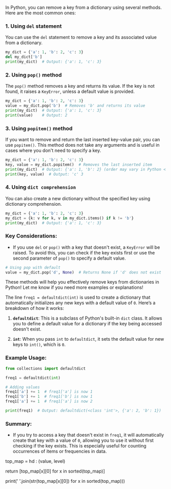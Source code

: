 
In Python, you can remove a key from a dictionary using several methods. Here are the most common ones:

### 1. Using `del` statement
You can use the `del` statement to remove a key and its associated value from a dictionary.

```python
my_dict = {'a': 1, 'b': 2, 'c': 3}
del my_dict['b']
print(my_dict)  # Output: {'a': 1, 'c': 3}
```

### 2. Using `pop()` method
The `pop()` method removes a key and returns its value. If the key is not found, it raises a `KeyError`, unless a default value is provided.

```python
my_dict = {'a': 1, 'b': 2, 'c': 3}
value = my_dict.pop('b')  # Removes 'b' and returns its value
print(my_dict)  # Output: {'a': 1, 'c': 3}
print(value)    # Output: 2
```

### 3. Using `popitem()` method
If you want to remove and return the last inserted key-value pair, you can use `popitem()`. This method does not take any arguments and is useful in cases where you don't need to specify a key.

```python
my_dict = {'a': 1, 'b': 2, 'c': 3}
key, value = my_dict.popitem()  # Removes the last inserted item
print(my_dict)  # Output: {'a': 1, 'b': 2} (order may vary in Python < 3.7)
print(key, value)  # Output: 'c' 3
```

### 4. Using `dict comprehension`
You can also create a new dictionary without the specified key using dictionary comprehension.

```python
my_dict = {'a': 1, 'b': 2, 'c': 3}
my_dict = {k: v for k, v in my_dict.items() if k != 'b'}
print(my_dict)  # Output: {'a': 1, 'c': 3}
```

### Key Considerations:
- If you use `del` or `pop()` with a key that doesn't exist, a `KeyError` will be raised. To avoid this, you can check if the key exists first or use the second parameter of `pop()` to specify a default value.
  
```python
# Using pop with default
value = my_dict.pop('d', None)  # Returns None if 'd' does not exist
```

These methods will help you effectively remove keys from dictionaries in Python! Let me know if you need more examples or explanations!



The line `freq1 = defaultdict(int)` is used to create a dictionary that automatically initializes any new keys with a default value of `0`. Here’s a breakdown of how it works:

1. **`defaultdict`**: This is a subclass of Python's built-in `dict` class. It allows you to define a default value for a dictionary if the key being accessed doesn't exist. 

2. **`int`**: When you pass `int` to `defaultdict`, it sets the default value for new keys to `int()`, which is `0`.

### Example Usage:

```python
from collections import defaultdict

freq1 = defaultdict(int)

# Adding values
freq1['a'] += 1  # freq1['a'] is now 1
freq1['b'] += 1  # freq1['b'] is now 1
freq1['a'] += 1  # freq1['a'] is now 2

print(freq1)  # Output: defaultdict(<class 'int'>, {'a': 2, 'b': 1})
```

### Summary:
- If you try to access a key that doesn't exist in `freq1`, it will automatically create that key with a value of `0`, allowing you to use it without first checking if the key exists. This is especially useful for counting occurrences of items or frequencies in data.




top_map =  hd : (value, level)

return [top_map[x][0] for x in sorted(top_map)]

print(' '.join(str(top_map[x][0]) for x in sorted(top_map)))


